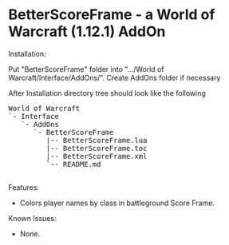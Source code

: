 BetterScoreFrame - a World of Warcraft (1.12.1) AddOn
====================================

Installation:

Put "BetterScoreFrame" folder into ".../World of Warcraft/Interface/AddOns/".
Create AddOns folder if necessary

After Installation directory tree should look like the following

<pre>
World of Warcraft
`- Interface
   `- AddOns
      `- BetterScoreFrame
         |-- BetterScoreFrame.lua
         |-- BetterScoreFrame.toc
         |-- BetterScoreFrame.xml
         `-- README.md

</pre>

Features:
- Colors player names by class in battleground Score Frame.

Known Issues:
- None.